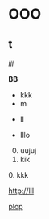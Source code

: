 # OOO   

## t

*iii*

**BB**

* kkk
* m
- ll
+ lllo

0. uujuj
0. kik

0\. kkk

<http://lll>

[plop](http://lll)

